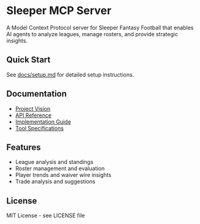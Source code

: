 # Sleeper MCP Server

A Model Context Protocol server for Sleeper Fantasy Football that enables AI agents to analyze leagues, manage rosters, and provide strategic insights.

## Quick Start
See [docs/setup.md](docs/setup.md) for detailed setup instructions.

## Documentation
- [Project Vision](docs/01-project-vision.md)
- [API Reference](docs/02-sleeper-api-reference.md) 
- [Implementation Guide](docs/03-implementation-guide.md)
- [Tool Specifications](docs/04-tool-specifications.md)

## Features
- League analysis and standings
- Roster management and evaluation
- Player trends and waiver wire insights
- Trade analysis and suggestions

## License
MIT License - see LICENSE file
